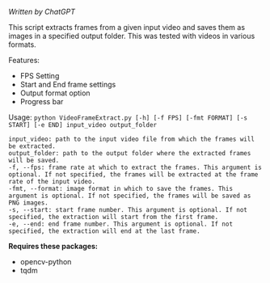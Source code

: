 *Written by ChatGPT*

This script extracts frames from a given input video and saves them as images in a specified output folder. This was tested with videos in various formats.

Features:
* FPS Setting
* Start and End frame settings
* Output format option
* Progress bar

Usage:
`python VideoFrameExtract.py [-h] [-f FPS] [-fmt FORMAT] [-s START] [-e END] input_video output_folder`

    input_video: path to the input video file from which the frames will be extracted.
    output_folder: path to the output folder where the extracted frames will be saved.
    -f, --fps: frame rate at which to extract the frames. This argument is optional. If not specified, the frames will be extracted at the frame rate of the input video.
    -fmt, --format: image format in which to save the frames. This argument is optional. If not specified, the frames will be saved as PNG images.
    -s, --start: start frame number. This argument is optional. If not specified, the extraction will start from the first frame.
    -e, --end: end frame number. This argument is optional. If not specified, the extraction will end at the last frame.

**Requires these packages:**
* opencv-python
* tqdm
